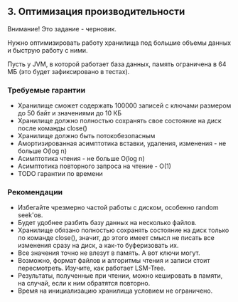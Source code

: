## 3. Оптимизация производительности

Внимание! Это задание - черновик.

Нужно оптимизировать работу хранилища под большие объемы данных и быструю работу с ними.

Пусть у JVM, в которой работает база данных, память ограничена в 64 МБ (это будет зафиксировано в тестах).

### Требуемые гарантии

* Хранилище сможет содержать 100000 записей с ключами размером до 50 байт и значениями до 10 КБ
* Хранилище должно полностью сохранять свое состояние на диск после команды close()
* Хранилище должно быть потокобезопасным
* Амортизированная асимптотика вставки, удаления, изменения - не больше  O(log n)
* Асимптотика чтения - не больше O(log n)
* Асимптотика повторного запроса на чтение - O(1)
* TODO гарантии по времени

### Рекомендации

* Избегайте чрезмерно частой работы с диском, особенно random seek'ов.
* Будет удобнее разбить базу данных на несколько файлов.
* Хранилище обязано полностью сохранять состояние на диск только по команде close(), значит, до этого имеет смысл не писать все изменения сразу на диск, а как-то буферизовать их.
* Все значения точно не влезут в память. А вот ключи могут.
* Возможно, формат файлов и алгоритмы чтения и записи стоит пересмотреть. Изучите, как работает LSM-Tree.
* Результаты, полученные при чтении, можно кешировать в памяти, на случай, если к ним обратятся повторно.
* Время на инициализацию хранилища условием не ограничено.
